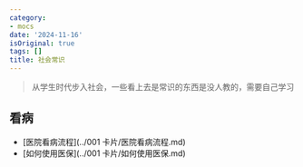 ```yaml
---
category:
- mocs
date: '2024-11-16'
isOriginal: true
tags: []
title: 社会常识
---
```

> 从学生时代步入社会，一些看上去是常识的东西是没人教的，需要自己学习

## 看病
- [医院看病流程](../001 卡片/医院看病流程.md)
- [如何使用医保](../001 卡片/如何使用医保.md)